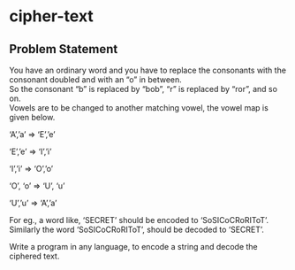 # cipher-text

## Problem Statement

You have an ordinary word and you have to replace the consonants with the consonant doubled and with an “o” in between.   
So the consonant “b” is replaced by “bob”, “r” is replaced by “ror”, and so on.   
Vowels are to be changed to another matching vowel, the vowel map is given below.

‘A’,’a’   => ‘E’,’e’

‘E’,’e’   => ‘I’,’i’

‘I’,’i’     => ‘O’,’o’

‘O’, ‘o’ => ‘U’, ‘u’

‘U’,’u’  => ‘A’,’a’

 

For eg., a word like, ‘SECRET’ should be encoded to ‘SoSICoCRoRIToT’. Similarly the word ‘SoSICoCRoRIToT’, should be decoded to ‘SECRET’.

Write a program in any language, to encode a string and decode the ciphered text.
